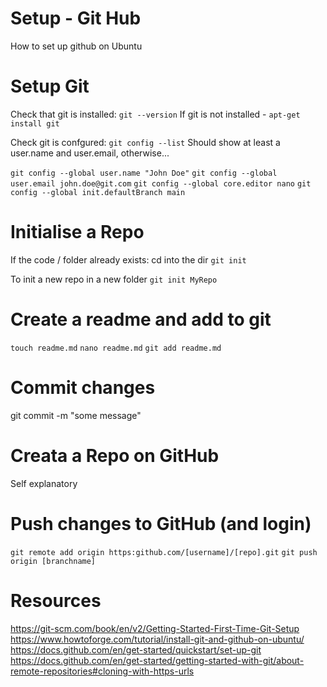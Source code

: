 # Setup - Git Hub
How to set up github on Ubuntu

# Setup Git
Check that git is installed:
`git --version`
If git is not installed - `apt-get install git`

Check git is confgured:
`git config --list`
Should show at least a user.name and user.email, otherwise...

`git config --global user.name "John Doe"`
`git config --global user.email john.doe@git.com`
`git config --global core.editor nano`
`git config --global init.defaultBranch main`

# Initialise a Repo
If the code / folder already exists:
cd into the dir
`git init`

To init a new repo in a new folder
`git init MyRepo`

# Create a readme and add to git
`touch readme.md`
`nano readme.md`
`git add readme.md`

# Commit changes
git commit -m "some message"

# Creata a Repo on GitHub
Self explanatory

# Push changes to GitHub (and login)
`git remote add origin https:github.com/[username]/[repo].git`
`git push origin [branchname]`


# Resources
https://git-scm.com/book/en/v2/Getting-Started-First-Time-Git-Setup
https://www.howtoforge.com/tutorial/install-git-and-github-on-ubuntu/
https://docs.github.com/en/get-started/quickstart/set-up-git
https://docs.github.com/en/get-started/getting-started-with-git/about-remote-repositories#cloning-with-https-urls
